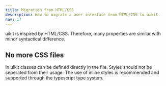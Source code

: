 ```yaml
---
title: Migration from HTML/CSS
description: How to migrate a user interface from HTML/CSS to uikit.
nav: 17
---
```


uikit is inspired by HTML/CSS. Therefore, many properties are similar with minor syntactical difference.

## No more CSS files

In uikit classes can be defined directly in the file. Styles should not be seperated from their usage.
The use of inline styles is recommended and supported through the typescript type system.
